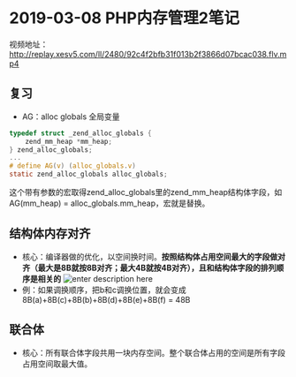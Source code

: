 # **2019-03-08 PHP内存管理2笔记**
视频地址：http://replay.xesv5.com/ll/2480/92c4f2bfb31f013b2f3866d07bcac038.flv.mp4
## 复习
 - AG：alloc globals 全局变量
```c
typedef struct _zend_alloc_globals {
	zend_mm_heap *mm_heap;
} zend_alloc_globals;
...
# define AG(v) (alloc_globals.v)
static zend_alloc_globals alloc_globals;
```
这个带有参数的宏取得zend_alloc_globals里的zend_mm_heap结构体字段，如AG(mm_heap) = alloc_globals.mm_heap，宏就是替换。
## 结构体内存对齐
 - 核心：编译器做的优化，以空间换时间。**按照结构体占用空间最大的字段做对齐（最大是8B就按8B对齐；最大4B就按4B对齐），且和结构体字段的排列顺序是相关的**
![enter description here](http://pq370w15r.bkt.clouddn.com/notebook/2019/4/17/1555503078430.png)
 - 例：如果调换顺序，把b和c调换位置，就会变成8B(a)+8B(c)+8B(b)+8B(d)+8B(e)+8B(f) = 48B
## 联合体
 - 核心：所有联合体字段共用一块内存空间。整个联合体占用的空间是所有字段占用空间取最大值。